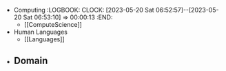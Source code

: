 - Computing
  :LOGBOOK:
  CLOCK: [2023-05-20 Sat 06:52:57]--[2023-05-20 Sat 06:53:10] =>  00:00:13
  :END:
	- [[ComputeScience]]
- Human Languages
	- [[Languages]]
- Domain
	-